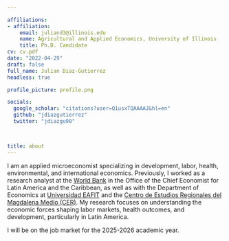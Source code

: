 ```yaml
---
    
affiliations:
- affiliation:
    email: juliand3@illinois.edu
    name: Agricultural and Applied Economics, University of Illinois
    title: Ph.D. Candidate
cv: cv.pdf
date: "2022-04-29"
draft: false
full_name: Julian Diaz-Gutierrez
headless: true

profile_picture: profile.png

socials:
  google_scholar: "citations?user=Q1usxTQAAAAJ&hl=en"
  github: "jdiazgutierrez" 
  twitter: "jdiazgu90"
  


title: about
---
```


I am an applied microeconomist specializing in development, labor, health, environmental, and international economics. Previously, I worked as a research analyst at the [World Bank](https://www.worldbank.org/en/region/lac/brief/lac-chief-economist) in the Office of the Chief Economist for Latin America and the Caribbean, as well as with the Department of Economics at [Universidad EAFIT](https://www.eafit.edu.co/economiayfinanzas) and the [Centro de Estudios Regionales del Magdalena Medio (CER)](https://cer.org.co/). My research focuses on understanding the economic forces shaping labor markets, health outcomes, and development, particularly in Latin America.

I will be on the job market for the 2025-2026 academic year.

